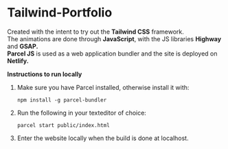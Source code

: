 # Tailwind-Portfolio
Created with the intent to try out the <strong>Tailwind CSS</strong> framework. <br>
The animations are done through <strong>JavaScript</strong>, with the JS libraries <strong>Highway</strong> and <strong>GSAP.</strong> <br>
<strong>Parcel JS</strong> is used as a web application bundler and the site is deployed on <strong>Netlify.</strong>

<strong>Instructions to run locally</strong>
1. Make sure you have Parcel installed, otherwise install it with:
    ```
    npm install -g parcel-bundler
    ```
2. Run the following in your texteditor of choice:
    ```
    parcel start public/index.html
    ```
3. Enter the website locally when the build is done at localhost.

